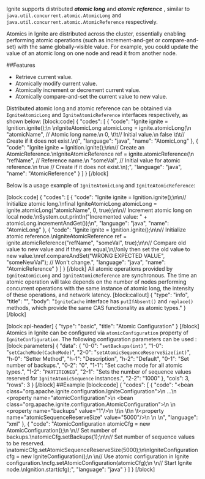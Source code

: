 <!--
  Licensed to the Apache Software Foundation (ASF) under one or more
  contributor license agreements.  See the NOTICE file distributed with
  this work for additional information regarding copyright ownership.
  The ASF licenses this file to You under the Apache License, Version 2.0
  (the "License"); you may not use this file except in compliance with
  the License.  You may obtain a copy of the License at

       http://www.apache.org/licenses/LICENSE-2.0

  Unless required by applicable law or agreed to in writing, software
  distributed under the License is distributed on an "AS IS" BASIS,
  WITHOUT WARRANTIES OR CONDITIONS OF ANY KIND, either express or implied.
  See the License for the specific language governing permissions and
  limitations under the License.
-->

Ignite supports distributed ***atomic long*** and ***atomic reference*** , similar to `java.util.concurrent.atomic.AtomicLong` and `java.util.concurrent.atomic.AtomicReference` respectively. 

Atomics in Ignite are distributed across the cluster, essentially enabling performing atomic operations (such as increment-and-get or compare-and-set) with the same globally-visible value. For example, you could update the value of an atomic long on one node and read it from another node.

##Features
  * Retrieve current value.
  * Atomically modify current value.
  * Atomically increment or decrement current value.
  * Atomically compare-and-set the current value to new value.

Distributed atomic long and atomic reference can be obtained via `IgniteAtomicLong` and `IgniteAtomicReference` interfaces respectively, as shown below:
[block:code]
{
  "codes": [
    {
      "code": "Ignite ignite = Ignition.ignite();\n \nIgniteAtomicLong atomicLong = ignite.atomicLong(\n    \"atomicName\", // Atomic long name.\n    0,        \t\t// Initial value.\n    false     \t\t// Create if it does not exist.\n)",
      "language": "java",
      "name": "AtomicLong"
    },
    {
      "code": "Ignite ignite = Ignition.ignite();\n\n// Create an AtomicReference.\nIgniteAtomicReference<Boolean> ref = ignite.atomicReference(\n    \"refName\",  // Reference name.\n    \"someVal\",  // Initial value for atomic reference.\n    true        // Create if it does not exist.\n);",
      "language": "java",
      "name": "AtomicReference"
    }
  ]
}
[/block]

Below is a usage example of `IgniteAtomicLong` and `IgniteAtomicReference`:

[block:code]
{
  "codes": [
    {
      "code": "Ignite ignite = Ignition.ignite();\n\n// Initialize atomic long.\nfinal IgniteAtomicLong atomicLong = ignite.atomicLong(\"atomicName\", 0, true);\n\n// Increment atomic long on local node.\nSystem.out.println(\"Incremented value: \" + atomicLong.incrementAndGet());\n",
      "language": "java",
      "name": "AtomicLong"
    },
    {
      "code": "Ignite ignite = Ignition.ignite();\n\n// Initialize atomic reference.\nIgniteAtomicReference<String> ref = ignite.atomicReference(\"refName\", \"someVal\", true);\n\n// Compare old value to new value and if they are equal,\n//only then set the old value to new value.\nref.compareAndSet(\"WRONG EXPECTED VALUE\", \"someNewVal\"); // Won't change.",
      "language": "java",
      "name": "AtomicReference"
    }
  ]
}
[/block]
All atomic operations provided by `IgniteAtomicLong` and `IgniteAtomicReference` are synchronous. The time an atomic operation will take depends on the number of nodes performing concurrent operations with the same instance of atomic long, the intensity of these operations, and network latency.
[block:callout]
{
  "type": "info",
  "title": "",
  "body": "`IgniteCache` interface has `putIfAbsent()` and `replace()` methods, which provide the same CAS functionality as atomic types."
}
[/block]

[block:api-header]
{
  "type": "basic",
  "title": "Atomic Configuration"
}
[/block]
Atomics in Ignite can be configured via `atomicConfiguration` property of `IgniteConfiguration`. The following configuration parameters can be used :
[block:parameters]
{
  "data": {
    "0-0": "`setBackups(int)`",
    "1-0": "`setCacheMode(CacheMode)`",
    "2-0": "`setAtomicSequenceReserveSize(int)`",
    "h-0": "Setter Method",
    "h-1": "Description",
    "h-2": "Default",
    "0-1": "Set number of backups.",
    "0-2": "0",
    "1-1": "Set cache mode for all atomic types.",
    "1-2": "`PARTITIONED`",
    "2-1": "Sets the number of sequence values reserved for `IgniteAtomicSequence` instances.",
    "2-2": "1000"
  },
  "cols": 3,
  "rows": 3
}
[/block]
##Example 
[block:code]
{
  "codes": [
    {
      "code": "<bean class=\"org.apache.ignite.configuration.IgniteConfiguration\">\n    ...\n    <property name=\"atomicConfiguration\">\n        <bean class=\"org.apache.ignite.configuration.AtomicConfiguration\">\n            <!-- Set number of backups. -->\n            <property name=\"backups\" value=\"1\"/>\n          \t\n          \t<!-- Set number of sequence values to be reserved. -->\n          \t<property name=\"atomicSequenceReserveSize\" value=\"5000\"/>\n        </bean>\n    </property>\n</bean>",
      "language": "xml"
    },
    {
      "code": "AtomicConfiguration atomicCfg = new AtomicConfiguration();\n \n// Set number of backups.\natomicCfg.setBackups(1);\n\n// Set number of sequence values to be reserved. \natomicCfg.setAtomicSequenceReserveSize(5000);\n\nIgniteConfiguration cfg = new IgniteConfiguration();\n  \n// Use atomic configuration in Ignite configuration.\ncfg.setAtomicConfiguration(atomicCfg);\n  \n// Start Ignite node.\nIgnition.start(cfg);",
      "language": "java"
    }
  ]
}
[/block]